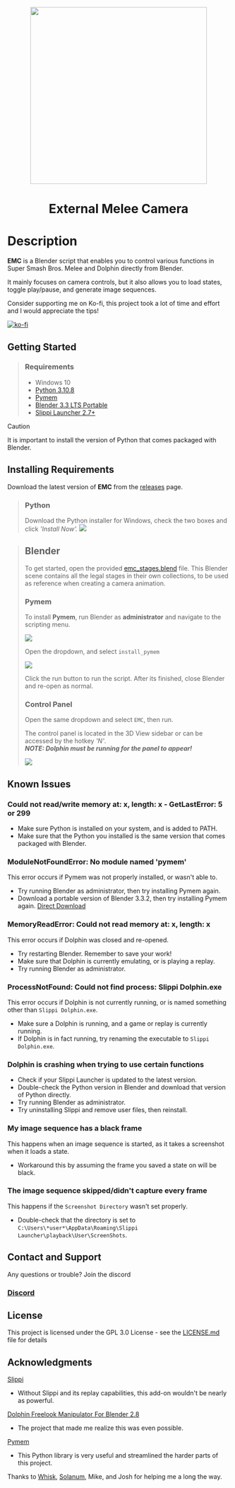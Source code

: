 <br />
<div align="center">
  <a href="https://github.com/sadkellz/External-Melee-Camera/">
    <img src="imgs/emc_logo.png"  width="400">
  </a>

<h1 align="center">External Melee Camera</h1>
</div>

# Description
**EMC** is a Blender script that enables you to control various functions
in Super Smash Bros. Melee and Dolphin directly from Blender. 

It mainly focuses on camera controls, but it also allows you to
load states, toggle play/pause, and generate image sequences.

Consider supporting me on Ko-fi, this project took a lot of time
and effort and I would appreciate the tips!

[![ko-fi](https://ko-fi.com/img/githubbutton_sm.svg)](https://ko-fi.com/C0C5FL4PH)
## Getting Started
>### Requirements
> * Windows 10
> * [Python 3.10.8](https://www.python.org/downloads/release/python-3108/)
> * [Pymem](https://pymem.readthedocs.io/en/latest/)
> * [Blender 3.3 LTS Portable](https://www.blender.org/download/lts/3-3/)
> * [Slippi Launcher 2.7+](https://slippi.gg/)

> [!CAUTION]
> It is important to install the version of Python that comes packaged with Blender.

## Installing Requirements
Download the latest version of **EMC** from the 
[releases](https://github.com/sadkellz/External-Melee-Camera/releases)
page.

>### Python
> Download the Python installer for Windows, check the two boxes and click _'Install Now'._
>![](imgs/Python_Installer.png)

>## Blender
> To get started, open the provided [emc_stages.blend](resources/emc_stages.blend) file. This Blender scene contains all the legal stages
> in their own collections, to be used as reference when creating a camera animation.
> 
>### Pymem
>To install **Pymem**, run Blender as **administrator** and navigate to the scripting menu.
>
>![](imgs/Scripting_Menu.png)
>
>Open the dropdown, and select `install_pymem`
>
>![](imgs/Scripting_Menu_2.png)
>
> Click the run button to run the script.
> After its finished, close Blender and re-open as normal.
> ### Control Panel
> Open the same dropdown and select `EMC`, then run.
> 
> The control panel is located in the 3D View sidebar or can be accessed by the hotkey _'N'_.  
>  _**NOTE: Dolphin must be running for the panel to appear!**_  
> 
> ![](imgs/Panel.png)

## Known Issues
### Could not read/write memory at: x, length: x - GetLastError: 5 or 299
+ Make sure Python is installed on your system, and is added to PATH.
+ Make sure that the Python you installed is the same version that comes packaged with Blender.

### ModuleNotFoundError: No module named 'pymem'
This error occurs if Pymem was not properly installed, or wasn't able to.
+ Try running Blender as administrator, then try installing Pymem again.
+ Download a portable version of Blender 3.3.2, then try installing Pymem again.
[Direct Download](https://www.blender.org/download/release/Blender3.3/blender-3.3.2-windows-x64.zip)

### MemoryReadError: Could not read memory at: x, length: x
This error occurs if Dolphin was closed and re-opened.
+ Try restarting Blender. Remember to save your work!
+ Make sure that Dolphin is currently emulating, or is playing a replay.
+ Try running Blender as administrator.

### ProcessNotFound: Could not find process: Slippi Dolphin.exe
This error occurs if Dolphin is not currently running, or is named something other than `Slippi Dolphin.exe`.
+ Make sure a Dolphin is running, and a game or replay is currently running.
+ If Dolphin is in fact running, try renaming the executable to `Slippi Dolphin.exe`.

### Dolphin is crashing when trying to use certain functions
+ Check if your Slippi Launcher is updated to the latest version.
+ Double-check the Python version in Blender and download that version of Python directly.
+ Try running Blender as administrator.
+ Try uninstalling Slippi and remove user files, then reinstall.

### My image sequence has a black frame
This happens when an image sequence is started, as it takes a screenshot when it loads a state.
+ Workaround this by assuming the frame you saved a state on will be black.

### The image sequence skipped/didn't capture every frame
This happens if the `Screenshot Directory` wasn't set properly.
+ Double-check that the directory is set to  
`C:\Users\*user*\AppData\Roaming\Slippi Launcher\playback\User\ScreenShots`.

## Contact and Support
Any questions or trouble? Join the discord
### [Discord](https://discord.gg/2XrMjFq7zT)

## License
This project is licensed under the GPL 3.0 License - see the [LICENSE.md](https://github.com/sadkellz/External-Melee-Camera/blob/main/LICENSE.md) file for details

## Acknowledgments
[Slippi](https://slippi.gg/)  
- Without Slippi and its replay capabilities, this add-on wouldn't be nearly as powerful.  

[Dolphin Freelook Manipulator For Blender 2.8](https://github.com/John10v10/-Useless-DolphinToolForBlender)
- The project that made me realize this was even possible.  

[Pymem](https://pymem.readthedocs.io/en/latest/)
- This Python library is very useful and streamlined the harder parts of this project.

Thanks to [Whisk](https://github.com/jamesprayner), [Solanum](https://twitter.com/SolanumCustoms), 
Mike, and Josh for helping me a long the way.